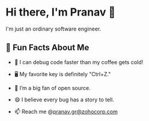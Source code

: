 # Hi there, I'm Pranav 👋

I'm just an ordinary software engineer.

## 🌟 Fun Facts About Me

- 🔢 I can debug code faster than my coffee gets cold!
- 🖥️ My favorite key is definitely "Ctrl+Z."
- 🐧 I’m a big fan of open source.
- 😄 I believe every bug has a story to tell.

- 📫 Reach me @pranav.gr@zohocorp.com

